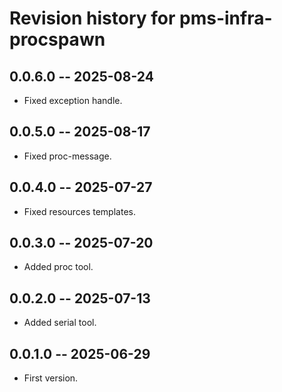 # Revision history for pms-infra-procspawn

## 0.0.6.0 -- 2025-08-24

* Fixed exception handle.

## 0.0.5.0 -- 2025-08-17

* Fixed proc-message.

## 0.0.4.0 -- 2025-07-27

* Fixed resources templates.

## 0.0.3.0 -- 2025-07-20

* Added proc tool.

## 0.0.2.0 -- 2025-07-13

* Added serial tool.

## 0.0.1.0 -- 2025-06-29

* First version.
